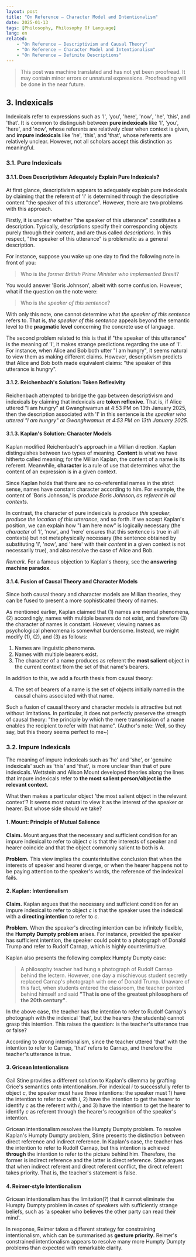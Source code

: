 ```yaml
---
layout: post
title: "On Reference — Character Model and Intentionalism"
date: 2025-01-13
tags: [Philosophy, Philosophy Of Language]
lang: en
related:
    - "On Reference — Descriptivism and Causal Theory"
    - "On Reference — Character Model and Intentionalism"
    - "On Reference — Definite Descriptions"
---
```


> This post was machine translated and has not yet been proofread. It may contain minor errors or unnatural expressions. Proofreading will be done in the near future.

## 3. Indexicals

Indexicals refer to expressions such as 'I', 'you', 'here', 'now', 'he', 'this', and 'that'. It is common to distinguish between **pure indexicals** like 'I', 'you', 'here', and 'now', whose referents are relatively clear when context is given, and **impure indexicals** like 'he', 'this', and 'that', whose referents are relatively unclear. However, not all scholars accept this distinction as meaningful.

### 3.1. Pure Indexicals

#### 3.1.1. Does Descriptivism Adequately Explain Pure Indexicals?

At first glance, descriptivism appears to adequately explain pure indexicals by claiming that the referent of 'I' is determined through the descriptive content "the speaker of this utterance". However, there are two problems with this approach.

Firstly, it is unclear whether "the speaker of this utterance" constitutes a description. Typically, descriptions specify their corresponding objects purely through their content, and are thus called *descriptions*. In this respect, "the speaker of this utterance" is problematic as a general description.

For instance, suppose you wake up one day to find the following note in front of you:

> Who is *the former British Prime Minister who implemented Brexit*?

You would answer 'Boris Johnson', albeit with some confusion. However, what if the question on the note were:

> Who is *the speaker of this sentence*?

With only this note, one cannot determine what *the speaker of this sentence* refers to. That is, *the speaker of this sentence* appeals beyond the semantic level to the **pragmatic level** concerning the concrete use of language.

The second problem related to this is that if "the speaker of this utterance" is the meaning of 'I', it makes strange predictions regarding the use of 'I'. For instance, when Alice and Bob both utter "I am hungry", it seems natural to view them as making different claims. However, descriptivism predicts that Alice and Bob both made equivalent claims: "the speaker of this utterance is hungry".

#### 3.1.2. Reichenbach's Solution: Token Reflexivity

Reichenbach attempted to bridge the gap between descriptivism and indexicals by claiming that indexicals are **token reflexive**. That is, if Alice uttered "I am hungry" at Gwanghwamun at 4:53 PM on 13th January 2025, then the description associated with 'I' in this sentence is *the speaker who uttered "I am hungry" at Gwanghwamun at 4:53 PM on 13th January 2025*.

#### 3.1.3. Kaplan's Solution: Character Models

Kaplan modified Reichenbach's approach in a Millian direction. Kaplan distinguishes between two types of meaning. **Content** is what we have hitherto called meaning; for the Millian Kaplan, the content of a name is its referent. Meanwhile, **character** is a rule of use that determines what the content of an expression is in a given context.

Since Kaplan holds that there are no co-referential names in the strict sense, names have constant character according to him. For example, the content of 'Boris Johnsonᵢ' is *produce Boris Johnsonᵢ as referent in all contexts*.

In contrast, the character of pure indexicals is *produce this speaker*, *produce the location of this utterance*, and so forth. If we accept Kaplan's position, we can explain how "I am here now" is logically necessary (the *character* of 'I', 'now', and 'here' ensures that this sentence is true in all contexts) but not metaphysically necessary (the sentence obtained by substituting 'I', 'now', and 'here' with their *content* in a given context is not necessarily true), and also resolve the case of Alice and Bob.

*Remark.* For a famous objection to Kaplan's theory, see the **answering machine paradox**.

#### 3.1.4. Fusion of Causal Theory and Character Models

Since both causal theory and character models are Millian theories, they can be fused to present a more sophisticated theory of names.

As mentioned earlier, Kaplan claimed that (1) names are mental phenomena, (2) accordingly, names with multiple bearers do not exist, and therefore (3) the character of names is constant. However, viewing names as psychological phenomena is somewhat burdensome. Instead, we might modify (1), (2), and (3) as follows:

1. Names are linguistic phenomena.
2. Names with multiple bearers exist.
3. The character of a name produces as referent the **most salient** object in the current context from the set of that name's bearers.

In addition to this, we add a fourth thesis from causal theory:

4. The set of bearers of a name is the set of objects initially named in the causal chains associated with that name.

Such a fusion of causal theory and character models is attractive but not without limitations. In particular, it does not perfectly preserve the strength of causal theory: "the principle by which the mere transmission of a name enables the recipient to refer with that name". (Author's note: Well, so they say, but this theory seems perfect to me~)

### 3.2. Impure Indexicals

The meaning of impure indexicals such as 'he' and 'she', or 'genuine indexicals' such as 'this' and 'that', is more unclear than that of pure indexicals. Wettstein and Alison Mount developed theories along the lines that impure indexicals refer to **the most salient person/object in the relevant context**.

What then makes a particular object 'the most salient object in the relevant context'? It seems most natural to view it as the interest of the speaker or hearer. But whose side should we take?

#### 1. Mount: Principle of Mutual Salience

**Claim.** Mount argues that the necessary and sufficient condition for an impure indexical to refer to object $c$ is that the interests of speaker and hearer coincide and that the object commonly salient to both is A.

**Problem.** This view implies the counterintuitive conclusion that when the interests of speaker and hearer diverge, or when the hearer happens not to be paying attention to the speaker's words, the reference of the indexical fails.

#### 2. Kaplan: Intentionalism

**Claim.** Kaplan argues that the necessary and sufficient condition for an impure indexical to refer to object $c$ is that the speaker uses the indexical with a **directing intention** to refer to $c$.

**Problem.** When the speaker's directing intention can be infinitely flexible, the **Humpty Dumpty problem** arises. For instance, provided the speaker has sufficient intention, the speaker could point to a photograph of Donald Trump and refer to Rudolf Carnap, which is highly counterintuitive.

Kaplan also presents the following complex Humpty Dumpty case:

> A philosophy teacher had hung a photograph of Rudolf Carnap behind the lectern. However, one day a mischievous student secretly replaced Carnap's photograph with one of Donald Trump. Unaware of this fact, when students entered the classroom, the teacher pointed behind himself and said **"That is one of the greatest philosophers of the 20th century"**.

In the above case, the teacher has the intention to refer to Rudolf Carnap's photograph with the indexical 'that', but the hearers (the students) cannot grasp this intention. This raises the question: is the teacher's utterance true or false?

According to strong intentionalism, since the teacher uttered 'that' with the intention to refer to Carnap, 'that' refers to Carnap, and therefore the teacher's utterance is true.

#### 3. Gricean Intentionalism

Gail Stine provides a different solution to Kaplan's dilemma by grafting Grice's semantics onto intentionalism. For indexical $i$ to successfully refer to object $c$, the speaker must have three intentions: the speaker must 1) have the intention to refer to $c$ with $i$, 2) have the intention to get the hearer to identify $c$ as the referent with $i$, and 3) have the intention to get the hearer to identify $c$ as referent through the hearer's recognition of the speaker's intention.

Gricean intentionalism resolves the Humpty Dumpty problem. To resolve Kaplan's Humpty Dumpty problem, Stine presents the distinction between direct reference and indirect reference. In Kaplan's case, the teacher has the intention to refer to Rudolf Carnap, but this intention is achieved **through** the intention to refer to the picture behind him. Therefore, the former is indirect reference and the latter is direct reference. Stine argues that when indirect referent and direct referent conflict, the direct referent takes priority. That is, the teacher's statement is false.

#### 4. Reimer-style Intentionalism

Gricean intentionalism has the limitation(?) that it cannot eliminate the Humpty Dumpty problem in cases of speakers with sufficiently strange beliefs, such as 'a speaker who believes the other party can read their mind'.

In response, Reimer takes a different strategy for constraining intentionalism, which can be summarised as **gesture priority**. Reimer's constrained intentionalism appears to resolve many more Humpty Dumpty problems than expected with remarkable clarity.